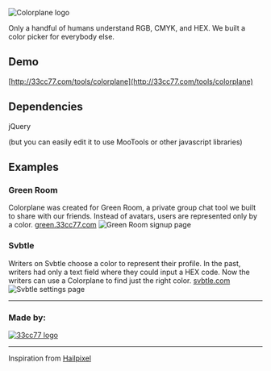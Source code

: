 ![Colorplane logo](http://33cc77.com/tools/colorplane/img/colorplane-header.png)

Only a handful of humans understand RGB, CMYK, and HEX.
We built a color picker for everybody else.

## Demo
[http://33cc77.com/tools/colorplane](http://33cc77.com/tools/colorplane)

## Dependencies
jQuery

(but you can easily edit it to use MooTools or other javascript libraries)

## Examples

### Green Room
Colorplane was created for Green Room, a private group chat tool we built to share with our friends. Instead of avatars, users are represented only by a color. [green.33cc77.com](http://green.33cc77.com)
![Green Room signup page](http://33cc77.com/tools/colorplane/img/colorplane-greenroom.png)

### Svbtle
Writers on Svbtle choose a color to represent their profile. In the past, writers had only a text field where they could input a HEX code. Now the writers can use a Colorplane to find just the right color. [svbtle.com](http://svbtle.com)
![Svbtle settings page](http://33cc77.com/tools/colorplane/img/colorplane-svbtle.png)

****************************************

### Made by:
[![33cc77 logo](http://33cc77.com/tools/colorplane/img/33cc77-logo-hover.png)](http://33cc77.com)

****************************************

Inspiration from [Hailpixel](color.hailpixel.com)
